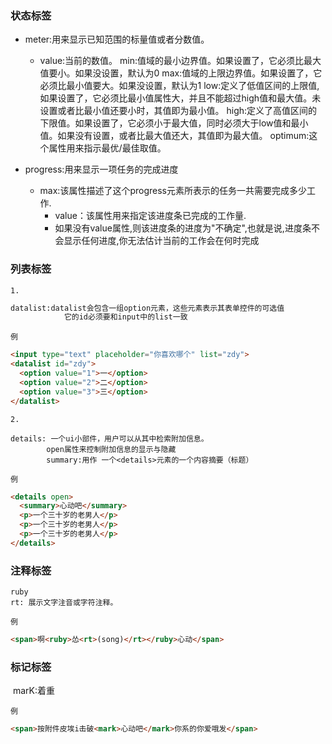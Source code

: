 ### 状态标签
- meter:用来显示已知范围的标量值或者分数值。
	
	- value:当前的数值。
	  min:值域的最小边界值。如果设置了，它必须比最大值要小。如果没设置，默认为0
	  max:值域的上限边界值。如果设置了，它必须比最小值要大。如果没设置，默认为1
	  low:定义了低值区间的上限值,如果设置了，它必须比最小值属性大，并且不能超过high值和最大值。未设置或者比最小值还要小时，其值即为最小值。
	  high:定义了高值区间的下限值。如果设置了，它必须小于最大值，同时必须大于low值和最小值。如果没有设置，或者比最大值还大，其值即为最大值。
  optimum:这个属性用来指示最优/最佳取值。
	
- progress:用来显示一项任务的完成进度
  - max:该属性描述了这个progress元素所表示的任务一共需要完成多少工作.
	- value：该属性用来指定该进度条已完成的工作量.
	- 如果没有value属性,则该进度条的进度为"不确定",也就是说,进度条不会显示任何进度,你无法估计当前的工作会在何时完成

### 列表标签

 `1.`

```html
datalist:datalist会包含一组option元素，这些元素表示其表单控件的可选值
			它的id必须要和input中的list一致
```
`例`

```html
<input type="text" placeholder="你喜欢哪个" list="zdy">
<datalist id="zdy">
  <option value="1">一</option>
  <option value="2">二</option>
  <option value="3">三</option>
</datalist>
```

`2.`

	details: 一个ui小部件，用户可以从其中检索附加信息。
			open属性来控制附加信息的显示与隐藏
			summary:用作 一个<details>元素的一个内容摘要（标题）

`例`

```html
<details open>
  <summary>心动吧</summary>
  <p>一个三十岁的老男人</p>
  <p>一个三十岁的老男人</p>
  <p>一个三十岁的老男人</p>
</details>
```

### 注释标签

	ruby
	rt: 展示文字注音或字符注释。

`例`

```html
<span>啊<ruby>怂<rt>(song)</rt></ruby>心动</span>
```
### 标记标签
​	marK:着重

`例`

```html
<span>按附件皮埃i击破<mark>心动吧</mark>你系的你爱哦发</span>
```

